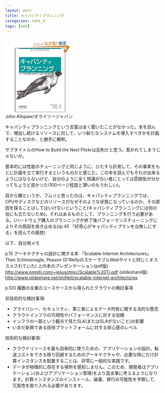```yaml
---
layout: post
title: キャパシティプランニング
categories: rank_3
tags: [web]
---
```



<div class="book"><div class="book_image"><a href="http://www.amazon.co.jp/dp/4873113997"><img src="/images/capacityplanning.jpg"></img></a></div><div class="book_info">John Allspaw/オライリージャパン</div><div class="clear"></div></div>

キャパシティプランニングという言葉は全く聞いたことがなかった。本を読んで、増加し続けるリソースに対して、いつ新たなシステムを導入すべきかを計画することなのか、と勝手に解釈。 

サブタイトルのHow to Build the Next Flickrは反則だと思う。惹かれてしまうじゃないか。 

基本的には性能のチューニングと同じように、ひたすら計測して、その事実をもとに計画を立て実行するというものだと感じた。この本を読んでもそれが出来るようにはならないけど、自分のように全く知識がない者にとっては雰囲気が分かってちょうど良かった(100ページ程度と薄いのもうれしい)。 

目から鱗というか、フムリと思ったのは、キャパシティプランニングでは、CPUやディスクなどのリソースがなぜそのような状態になっているのか、その原因を探ることはしてはいけないということ(キャパシティプランニングには何の役にも立たないため)。それはあるものとして、プランニングを行う必要がある。(ハードウェア購入のプランニングが終了後パフォーマンスチューニングによりその原因を突き止める)(p.45 「好奇心がキャパシティプランを台無しにする」を読んでの感想) 

以下、自分用メモ

 p.15 アーキテクチャの設計に関する本 「Scalable Internet Architectures」Theo Schlossnagle, Peason (O'ReillyのスケーラブルWebサイトと同じくオススメされていた) 
上の本のプレゼンテーション(pdf版) http://www.omniti.com/~jesus/misc/Scalable%20Ti.pdf 
(slideshare版) http://www.slideshare.net/shiflett/scalable-internet-architectures 

p.120 複数の企業のユースケースから得られたクラウドの検討事項 

非技術的な検討事項: 

* プライバシー、セキュリティ、第三者によるデータ所有に関する法的な懸念 
* クラウドインフラの可用性やパフォーマンスに対する信頼 
* インフラの一部という観点で見たSLA(またはSLAがないこと)の影響 
* いまだ新興である技術プラットフォームに対する安心感のレベル 

 技術的な検討事項: 

* クラウドリソースを最も効率的に使うための、アプリケーションの設計。転送コストをできる限り回避するためのアーキテクチャや、必要な時にだけ計算インスタンスを配置することは、非常に一般的な実践です。 
* データが物理的に存在する場所を感知しません。このため、開発者はアプリケーション(およびアプリケーション管理)をより高水準に考えるようになります。計算インスタンスのインストール、破棄、移行の可能性を予期して、冗長性を取り入れる必要があります。
